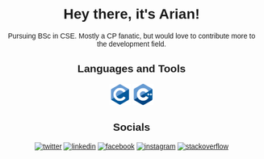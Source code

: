 <div style="text-align: center; font-family: Arial, sans-serif;">
  <h1>Hey there, it's Arian!</h1>
  <p>Pursuing BSc in CSE. Mostly a CP fanatic, but would love to contribute more to the development field.</p>

  <h2>Languages and Tools</h2>
  <p>
    <a target="_blank" href="https://raw.githubusercontent.com/devicons/devicon/master/icons/c/c-original.svg" style="display: inline-block;">
      <img src="https://raw.githubusercontent.com/devicons/devicon/master/icons/c/c-original.svg" alt="c" width="42" height="42" />
    </a>
    <a target="_blank" href="https://raw.githubusercontent.com/devicons/devicon/master/icons/cplusplus/cplusplus-original.svg" style="display: inline-block;">
      <img src="https://raw.githubusercontent.com/devicons/devicon/master/icons/cplusplus/cplusplus-original.svg" alt="cplusplus" width="42" height="42" />
    </a>
  </p>

  <h2>Socials</h2>
  <p>
    <a target="_blank" href="https://twitter.com/Arian_MS2A" style="display: inline-block;">
      <img src="https://img.shields.io/badge/twitter-x?style=for-the-badge&logo=x&logoColor=white&color=%230f1419" alt="twitter" />
    </a>
    <a target="_blank" href="https://www.linkedin.com/in/mubtasim-sajid-ahmed-arian" style="display: inline-block;">
      <img src="https://img.shields.io/badge/linkedin-logo?style=for-the-badge&logo=linkedin&logoColor=white&color=%230a77b6" alt="linkedin" />
    </a>
    <a target="_blank" href="https://www.facebook.com/mubtasimsajidahmed.arian" style="display: inline-block;">
      <img src="https://img.shields.io/badge/facebook-logo?style=for-the-badge&logo=facebook&logoColor=white&color=%230866ff" alt="facebook" />
    </a>
    <a target="_blank" href="https://www.instagram.com/mubtasimsajidahmed_arian" style="display: inline-block;">
      <img src="https://img.shields.io/badge/instagram-logo?style=for-the-badge&logo=instagram&logoColor=white&color=%23F35369" alt="instagram" />
    </a>
    <a target="_blank" href="https://stackoverflow.com/users/mubtasim-sajid-ahmed-arian" style="display: inline-block;">
      <img src="https://img.shields.io/badge/stackoverflow-logo?style=for-the-badge&logo=stackoverflow&logoColor=white&color=%23cc0000" alt="stackoverflow" />
    </a>
  </p>
</div>
